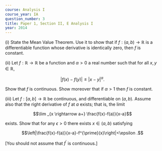 ```yaml
---
course: Analysis I
course_year: IA
question_number: 3
title: Paper 1, Section II, E Analysis I
year: 2014
---
```




(i) State the Mean Value Theorem. Use it to show that if $f:(a, b) \rightarrow \mathbb{R}$ is a differentiable function whose derivative is identically zero, then $f$ is constant.

(ii) Let $f: \mathbb{R} \rightarrow \mathbb{R}$ be a function and $\alpha>0$ a real number such that for all $x, y \in \mathbb{R}$,

$$|f(x)-f(y)| \leqslant|x-y|^{\alpha} .$$

Show that $f$ is continuous. Show moreover that if $\alpha>1$ then $f$ is constant.

(iii) Let $f:[a, b] \rightarrow \mathbb{R}$ be continuous, and differentiable on $(a, b)$. Assume also that the right derivative of $f$ at $a$ exists; that is, the limit

$$\lim _{x \rightarrow a+} \frac{f(x)-f(a)}{x-a}$$

exists. Show that for any $\epsilon>0$ there exists $x \in(a, b)$ satisfying

$$\left|\frac{f(x)-f(a)}{x-a}-f^{\prime}(x)\right|<\epsilon .$$

[You should not assume that $f^{\prime}$ is continuous.]